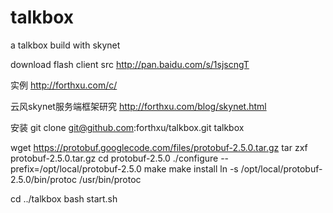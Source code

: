 talkbox
====

a talkbox build with skynet

download flash client src http://pan.baidu.com/s/1sjscngT

实例
http://forthxu.com/c/

云风skynet服务端框架研究
http://forthxu.com/blog/skynet.html

安装
git clone git@github.com:forthxu/talkbox.git talkbox

wget https://protobuf.googlecode.com/files/protobuf-2.5.0.tar.gz
tar zxf protobuf-2.5.0.tar.gz 
cd protobuf-2.5.0
./configure --prefix=/opt/local/protobuf-2.5.0
make
make install
ln -s /opt/local/protobuf-2.5.0/bin/protoc /usr/bin/protoc

cd ../talkbox
bash start.sh
